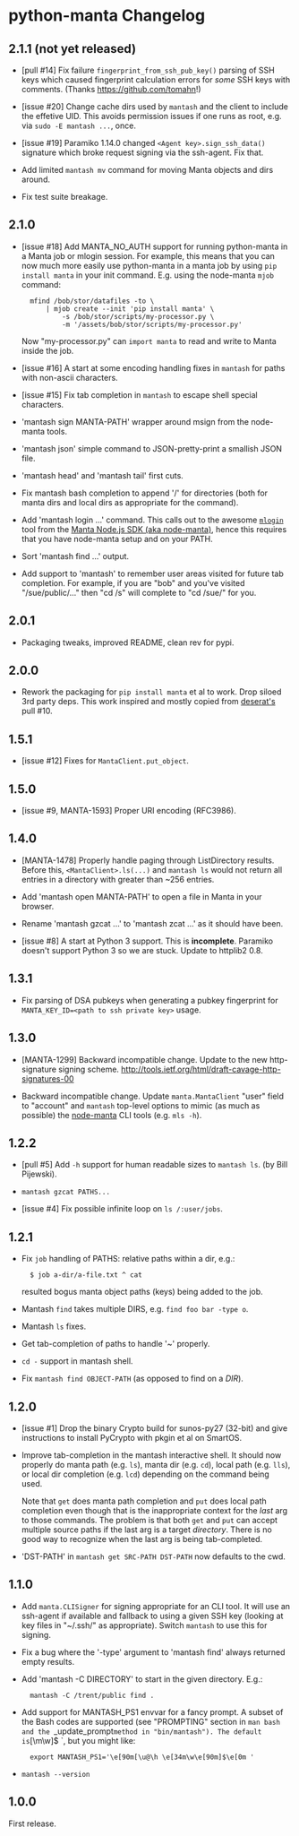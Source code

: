 # python-manta Changelog

## 2.1.1 (not yet released)

- [pull #14] Fix failure `fingerprint_from_ssh_pub_key()` parsing of SSH keys
  which caused fingerprint calculation errors for *some* SSH keys with
  comments. (Thanks <https://github.com/tomahn>!)

- [issue #20] Change cache dirs used by `mantash` and the client to include
  the effetive UID. This avoids permission issues if one runs as root,
  e.g. via `sudo -E mantash ...`, once.

- [issue #19] Paramiko 1.14.0 changed `<Agent key>.sign_ssh_data()` signature
  which broke request signing via the ssh-agent. Fix that.

- Add limited `mantash mv` command for moving Manta objects and dirs around.

- Fix test suite breakage.


## 2.1.0

- [issue #18] Add MANTA_NO_AUTH support for running python-manta in a Manta
  job or mlogin session. For example, this means that you can now much more
  easily use python-manta in a manta job by using `pip install manta` in
  your init command. E.g. using the node-manta `mjob` command:

        mfind /bob/stor/datafiles -to \
            | mjob create --init 'pip install manta' \
                -s /bob/stor/scripts/my-processor.py \
                -m '/assets/bob/stor/scripts/my-processor.py'

  Now "my-processor.py" can `import manta` to read and write to Manta inside the
  job.

- [issue #16] A start at some encoding handling fixes in `mantash` for paths
  with non-ascii characters.

- [issue #15] Fix tab completion in `mantash` to escape shell special
  characters.

- 'mantash sign MANTA-PATH' wrapper around msign from the node-manta tools.

- 'mantash json' simple command to JSON-pretty-print a smallish JSON file.

- 'mantash head' and 'mantash tail' first cuts.

- Fix mantash bash completion to append '/' for directories (both for manta dirs
  and local dirs as appropriate for the command).

- Add 'mantash login ...' command. This calls out to the awesome
  [`mlogin`](https://apidocs.joyent.com/manta/mlogin.html) tool from the [Manta
  Node.js SDK (aka node-manta)](https://github.com/joyent/node-manta), hence
  this requires that you have node-manta setup and on your PATH.

- Sort 'mantash find ...' output.

- Add support to 'mantash' to remember user areas visited for future
  tab completion. For example, if you are "bob" and you've visited
  "/sue/public/..." then "cd /s<TAB>" will complete to "cd /sue/" for you.


## 2.0.1

- Packaging tweaks, improved README, clean rev for pypi.


## 2.0.0

- Rework the packaging for `pip install manta` et al to work.
  Drop siloed 3rd party deps. This work inspired and mostly
  copied from [deserat's](https://github.com/deserat) pull #10.


## 1.5.1

- [issue #12] Fixes for `MantaClient.put_object`.


## 1.5.0

- [issue #9, MANTA-1593] Proper URI encoding (RFC3986).


## 1.4.0

- [MANTA-1478] Properly handle paging through ListDirectory results. Before
  this, `<MantaClient>.ls(...)` and `mantash ls` would not return all
  entries in a directory with greater than ~256 entries.

- Add 'mantash open MANTA-PATH' to open a file in Manta in your browser.

- Rename 'mantash gzcat ...' to 'mantash zcat ...' as it should have been.

- [issue #8] A start at Python 3 support. This is **incomplete**. Paramiko
  doesn't support Python 3 so we are stuck. Update to httplib2 0.8.


## 1.3.1

- Fix parsing of DSA pubkeys when generating a pubkey fingerprint
  for `MANTA_KEY_ID=<path to ssh private key>` usage.


## 1.3.0

- [MANTA-1299] Backward incompatible change. Update to the new http-signature
  signing scheme. <http://tools.ietf.org/html/draft-cavage-http-signatures-00>

- Backward incompatible change. Update `manta.MantaClient` "user" field to
  "account" and `mantash` top-level options to mimic (as much as possible)
  the [node-manta](https://github.com/joyent/node-manta)
  CLI tools (e.g. `mls -h`).


## 1.2.2

- [pull #5] Add `-h` support for human readable sizes to `mantash ls`.
  (by Bill Pijewski).

- `mantash gzcat PATHS...`

- [issue #4] Fix possible infinite loop on `ls /:user/jobs`.


## 1.2.1

- Fix `job` handling of PATHS: relative paths within a dir, e.g.:

        $ job a-dir/a-file.txt ^ cat

  resulted bogus manta object paths (keys) being added to the job.

- Mantash `find` takes multiple DIRS, e.g. `find foo bar -type o`.

- Mantash `ls` fixes.

- Get tab-completion of paths to handle '~' properly.

- `cd -` support in mantash shell.

- Fix `mantash find OBJECT-PATH` (as opposed to find on a *DIR*).


## 1.2.0

- [issue #1] Drop the binary Crypto build for sunos-py27 (32-bit) and give
  instructions to install PyCrypto with pkgin et al on SmartOS.

- Improve tab-completion in the mantash interactive shell. It should now
  properly do manta path (e.g. `ls`), manta dir (e.g. `cd`), local path (e.g.
  `lls`), or local dir completion (e.g. `lcd`) depending on the command being
  used.

  Note that `get` does manta path completion and `put` does local path
  completion even though that is the inappropriate context for the *last* arg
  to those commands. The problem is that both `get` and `put` can accept
  multiple source paths if the last arg is a target *directory*. There is no
  good way to recognize when the last arg is being tab-completed.

- 'DST-PATH' in `mantash get SRC-PATH DST-PATH` now defaults to the cwd.


## 1.1.0

- Add `manta.CLISigner` for signing appropriate for an CLI tool. It will
  use an ssh-agent if available and fallback to using a given SSH key
  (looking at key files in "~/.ssh/" as appropriate). Switch `mantash`
  to use this for signing.

- Fix a bug where the '-type' argument to 'mantash find' always returned empty
  results.

- Add 'mantash -C DIRECTORY' to start in the given directory. E.g.:

        mantash -C /trent/public find .

- Add support for MANTASH_PS1 envvar for a fancy prompt. A subset of the
  Bash codes are supported (see "PROMPTING" section in `man bash and
  the `_update_prompt` method in "bin/mantash"). The default is `[\m\w]$ `,
  but you might like:

        export MANTASH_PS1='\e[90m[\u@\h \e[34m\w\e[90m]$\e[0m '

- `mantash --version`


## 1.0.0

First release.
